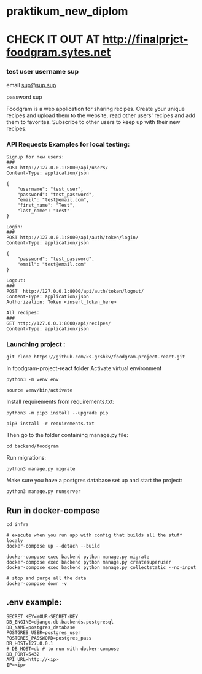 # praktikum_new_diplom
# CHECK IT OUT AT http://finalprjct-foodgram.sytes.net

### test user username sup

email sup@sup.sup

password sup

Foodgram is a web application for sharing recipes. 
Create your unique recipes and upload them to the website, read other
users' recipes and add them to favorites. 
Subscribe to other users to keep up with their new recipes.

### API Requests Examples for local testing:

```
Signup for new users:  
###  
POST http://127.0.0.1:8000/api/users/  
Content-Type: application/json  

{  
    "username": "test_user",  
    "password": "test_password",  
    "email": "test@email.com",  
    "first_name": "Test",  
    "last_name": "Test"  
}

Login:  
###  
POST http://127.0.0.1:8000/api/auth/token/login/  
Content-Type: application/json

{  
    "password": "test_password",  
    "email": "test@email.com"  
}  

Logout:  
###  
POST  http://127.0.0.1:8000/api/auth/token/logout/  
Content-Type: application/json  
Authorization: Token <insert_token_here>  

All recipes:  
###  
GET http://127.0.0.1:8000/api/recipes/  
Content-Type: application/json 
```

### Launching project :

```
git clone https://github.com/ks-grshkv/foodgram-project-react.git
```

In foodgram-project-react folder
Activate virtual environment

```
python3 -m venv env
```
```
source venv/bin/activate
```

Install requirements from requirements.txt:

```
python3 -m pip3 install --upgrade pip
```
```
pip3 install -r requirements.txt
```

Then go to the folder containing manage.py file:

```
cd backend/foodgram
```

Run migrations:

```
python3 manage.py migrate
```

Make sure you have a postgres database set up
and start the project:

```
python3 manage.py runserver
```

## Run in docker-compose

```
cd infra

# execute when you run app with config that builds all the stuff localy
docker-compose up --detach --build 

docker-compose exec backend python manage.py migrate
docker-compose exec backend python manage.py createsuperuser
docker-compose exec backend python manage.py collectstatic --no-input

# stop and purge all the data
docker-compose down -v
```

## .env example:

```
SECRET_KEY=YOUR-SECRET-KEY
DB_ENGINE=django.db.backends.postgresql
DB_NAME=postgres_database
POSTGRES_USER=postgres_user
POSTGRES_PASSWORD=postgres_pass
DB_HOST=127.0.0.1
# DB_HOST=db # to run with docker-compose
DB_PORT=5432
API_URL=http://<ip>
IP=<ip>
```
